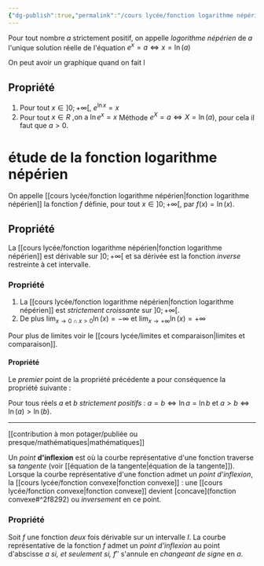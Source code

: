 ```yaml
---
{"dg-publish":true,"permalink":"/cours lycée/fonction logarithme népérien/"}
---
```


Pour tout nombre $a$ strictement positif, on appelle *logorithme népérien* de $a$ l'unique solution réelle de l'équation $e^{x}=a\iff x=\ln(a)$

On peut avoir un graphique quand on fait l
## Propriété
1. Pour tout $x\in ]0;+\infty[$, $e^{\ln x}=x$
2. Pour tout $x \in R \text{ ,on a }\ln e^{x}=x$
Méthode
$e^{X}=a\iff X=\ln(a)$, pour cela il faut que $a>0$.
# étude de la fonction logarithme népérien
On appelle [[cours lycée/fonction logarithme népérien\|fonction logarithme népérien]] la fonction $f$ définie, pour tout $x\in]0;+\infty[$, par $f(x)=\ln(x)$.
## Propriété
La [[cours lycée/fonction logarithme népérien\|fonction logarithme népérien]] est dérivable sur $]0;+\infty[$ et sa dérivée est la fonction *inverse* restreinte à cet intervalle.
### Propriété
1. La [[cours lycée/fonction logarithme népérien\|fonction logarithme népérien]] est *strictement croissante* sur $]0;+\infty[$.
2. De plus $\lim_{ x \to 0\cap x>0}\ln(x)=-\infty$ et $\lim_{ x \to +\infty }\ln(x)=+\infty$

Pour plus de limites voir le [[cours lycée/limites et comparaison\|limites et comparaison]].
#### Propriété
Le *premier* point de la propriété précédente a pour conséquence la propriété suivante :

Pour tous réels $a$ et $b$ *strictement positifs* :
$a=b\iff \ln a=\ln b \text{ et }a>b\iff \ln(a)>\ln(b)$.

---
 [[contribution à mon potager/publiée ou presque/mathématiques\|mathématiques]]

Un *point* **d'inflexion** est où la courbe représentative d'une fonction traverse sa *tangente* (voir [[équation de la tangente\|équation de la tangente]]). Lorsque la courbe représentative d'une fonction admet un *point d'inflexion*, la [[cours lycée/fonction convexe\|fonction convexe]] : une [[cours lycée/fonction convexe\|fonction convexe]] devient [concave](fonction convexe#^2f8292) ou *inversement* en ce point.
### Propriété
Soit $f$ une fonction *deux* fois dérivable sur un intervalle $I$. La courbe représentative de la fonction $f$ admet un *point d'inflexion* au point d'abscisse $a$ *si, et seulement si,* $f′′$ s'annule en *changeant de signe* en $a$.
